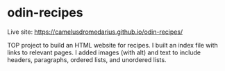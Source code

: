 # odin-recipes
Live site: https://camelusdromedarius.github.io/odin-recipes/

TOP project to build an HTML website for recipes. I built an index file with links to relevant pages. I added images (with alt) and text to include headers, paragraphs, ordered lists, and unordered lists.